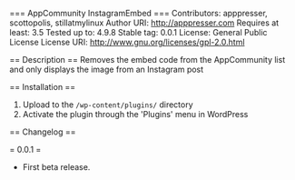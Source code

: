 === AppCommunity InstagramEmbed ===
Contributors: apppresser, scottopolis, stillatmylinux
Author URI: http://apppresser.com
Requires at least: 3.5
Tested up to: 4.9.8
Stable tag: 0.0.1
License: General Public License
License URI: http://www.gnu.org/licenses/gpl-2.0.html

== Description ==
Removes the embed code from the AppCommunity list and only displays the image from an Instagram post 

== Installation ==

1. Upload to the `/wp-content/plugins/` directory
2. Activate the plugin through the 'Plugins' menu in WordPress

== Changelog ==

= 0.0.1 =
* First beta release.
